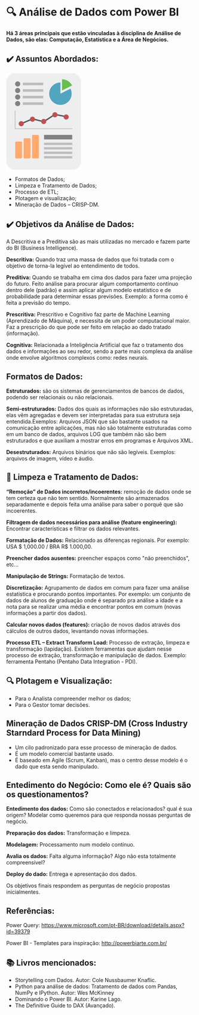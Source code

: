 # :mag: Análise de Dados com Power BI

#### Há 3 áreas principais que estão vinculadas à disciplina de Análise de Dados, são elas: Computação, Estatística e a Área de Negócios.

## :heavy_check_mark: Assuntos Abordados:

<img src="https://github.com/Patricia-Bianca-Lana-Largura/Semana-de-Tecnologia-13-07-2020/blob/master/5.%20Imagens/info-908889_640.png" width="200">

- Formatos de Dados;
- Limpeza e Tratamento de Dados;   
- Processo de ETL;
- Plotagem e visualização;
- Mineração de Dados – CRISP-DM.
 
## :heavy_check_mark: Objetivos da Análise de Dados:

A Descritiva e a Preditiva são as mais utilizadas no mercado e fazem parte do BI (Business Intelligence).

**Descritiva:** Quando traz uma massa de dados que foi tratada com o objetivo de torna-la legível ao entendimento de todos.     

**Preditiva:** Quando se trabalha em cima dos dados para fazer uma projeção do futuro. Feito análise para procurar algum comportamento contínuo dentro dele (padrão) e assim aplicar algum modelo estatístico e de probabilidade para determinar essas previsões. Exemplo: a forma como é feita a previsão do tempo.

**Prescritiva:** Prescritivo e Cognitivo faz parte de Machine Learning (Aprendizado de Máquina), e necessita de um poder computacional maior.
Faz a prescrição do que pode ser feito em relação ao dado tratado (informação).

**Cognitiva:** Relacionada a Inteligência Artificial que faz o tratamento dos dados e informações ao seu redor, sendo a parte mais complexa da análise onde envolve algoritmos complexos como: redes neurais.

## Formatos de Dados:

**Estruturados:** são os sistemas de gerenciamentos de bancos de dados, podendo ser relacionais ou não relacionais.

**Semi-estruturados:** Dados dos quais as informações não são estruturadas, elas vêm agregadas e devem ser interpretadas para sua estrutura seja entendida.Exemplos: Arquivos JSON que são bastante usados na comunicação entre aplicações, mas não são totalmente estruturadas como em um banco de dados,
arquivos LOG que também não são bem estruturados e que auxiliam a mostrar erros em programas e Arquivos XML.

**Desestruturados:** Arquivos binários que não são legíveis. Exemplos: arquivos de imagem, vídeo e áudio.

## :broom: Limpeza e Tratamento de Dados:

**“Remoção” de Dados incorretos/incoerentes:** remoção de dados onde se tem certeza que não tem sentido. Normalmente são armazenados separadamente e depois feita uma análise para saber o porquê que são incoerentes.

**Filtragem de dados necessários para análise (feature engineering):** Encontrar características e filtrar os dados relevantes.

**Formatação de Dados:** Relacionado as diferenças regionais. Por exemplo: USA $ 1,000.00 / BRA R$ 1.000,00.

**Preencher dados ausentes:** preencher espaços como "não preenchidos", etc...

**Manipulação de Strings:** Formatação de textos.

**Discretização:** Agrupamento de dados em comum para fazer uma análise estatística e procurando pontos importantes. Por exemplo: um conjunto de dados de alunos de graduação onde é separado pra análise a idade e a nota para se realizar uma média e encontrar pontos em comum (novas informações a partir dos dados). 

**Calcular novos dados (features):** criação de novos dados através dos cálculos de outros dados, levantando novas informações.

**Processo ETL – Extract Transform Load:** Processo de extração, limpeza e transformação (lapidação). Existem ferramentas que ajudam nesse processo de extração, transformação e manipulação de dados. Exemplo: ferramenta Pentaho (Pentaho Data Integration - PDI).

## :mag: Plotagem e Visualização:

- Para o Analista compreender melhor os dados;
- Para o Gestor tomar decisões.

## Mineração de Dados CRISP-DM (Cross Industry Starndard Process for Data Mining)

- Um cilo padronizado para esse processo de mineração de dados. 
- É um modelo comercial bastante usado. 
- É baseado em Agile (Scrum, Kanban), mas o centro desse modelo é o dado que esta sendo manipulado.

## Entedimento do Negócio: Como ele é? Quais são os questionamentos?

**Entedimento dos dados:** Como são conectados e relacionados? qual é sua origem?
Modelar como queremos para que responda nossas perguntas de negócio.

**Preparação dos dados:** Transformação e limpeza.

**Modelagem:** Processamento num modelo contínuo.

**Avalia os dados:** Falta alguma informação? Algo não esta totalmente compreensível?

**Deploy do dado:** Entrega e apresentação dos dados.

Os objetivos finais respondem as perguntas de negócio propostas inicialmentes.


## Referências:

Power Query: https://www.microsoft.com/pt-BR/download/details.aspx?id=39379

Power BI - Templates para inspiração: http://powerbiarte.com.br/

## :books: Livros mencionados:

- Storytelling com Dados. Autor: Cole Nussbaumer Knaflic.
- Python para análise de dados: Tratamento de dados com Pandas, NumPy e IPython. Autor: Wes McKinney
- Dominando o Power BI. Autor: Karine Lago.
- The Definitive Guide to DAX (Avançado).



